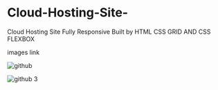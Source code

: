 # Cloud-Hosting-Site-

Cloud Hosting Site Fully Responsive Built by HTML CSS GRID AND CSS FLEXBOX

images link

![github](https://user-images.githubusercontent.com/62025759/106163575-256af300-61ab-11eb-8bc5-2387bac8548b.jpg)

![github 3](https://user-images.githubusercontent.com/62025759/106165025-74fdee80-61ac-11eb-9b4a-d7e122dab50c.jpg)
